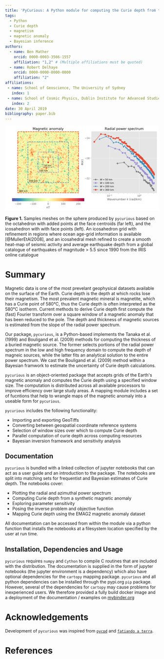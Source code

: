 ```yaml
---
title: 'PyCurious: A Python module for computing the Curie depth from the magnetic anomaly.'
tags:
  - Python
  - Curie depth
  - magnetism
  - magnetic anomaly
  - Bayesian inference
authors:
  - name: Ben Mather
    orcid: 0000-0003-3566-1557
    affiliation: "1,2" # (Multiple affiliations must be quoted)
  - name: Robert Delhaye
    orcid: 0000-0000-0000-0000
    affiliation: "2"
affiliations:
 - name: School of Geoscience, The University of Sydney
   index: 1
 - name: School of Cosmic Physics, Dublin Institute for Advanced Studies
   index: 2
date: 30 April 2019
bibliography: paper.bib
---
```


![Figure](figure.png)

**Figure 1.** Samples meshes on the sphere produced by `pycurious` based on the octahedron with added points at the face centroids (far left), and the icosahedron with with face points (left). An icosahedron grid with refinement in regions where ocean age-grid information is available [@MullerEtAl2008], and an icosahedral mesh refined to create a smooth heat-map of seismic activity and average earthquake depth from a global catalogue of earthquakes of magnitude > 5.5 since 1990 from the IRIS online catalogue

# Summary

Magnetic data is one of the most prevelant geophysical datasets available on the surface of the Earth. Curie depth is the depth at which rocks lose their magnetism. The most prevalent magnetic mineral is magnetite, which has a Curie point of 580°C, thus the Curie depth is often interpreted as the 580°C isotherm. Current methods to derive Curie depth first compute the (fast) Fourier transform over a square window of a magnetic anomaly that has been reduced to the pole. The depth and thickness of magnetic sources is estimated from the slope of the radial power spectrum.

Our package, `pycurious`, is a Python-based  implements the Tanaka et al. (1999) and Bouligand et al. (2009) methods for computing the thickness of a buried magnetic source. The former selects portions of the radial power spectrum in the low and high frequency domain to compute the depth of magneic sources, while the latter fits an analytical solution to the entire power spectrum. We cast the Bouligand et al. (2009) method within a Bayesian framwork to estimate the uncertainty of Curie depth calculations.

`pycurious` is an object-oriented package that accepts grids of the Earth's magnetic anomaly and computes the Curie depth using a specified window size. The computation is distributed across all available processors to improve efficiency over large study areas. A mapping module includes a set of fucntions that help to wrangle maps of the magnetic anomaly into a useable form for `pycurious`.

`pycurious` includes the following functionality:

- Importing and exporting GeoTiffs
- Converting between geospatial coordinate reference systems
- Selection of window sizes over which to compute Curie depth
- Parallel computation of curie depth across computing resources
- Bayesian inversion framework and sensitivity analysis


## Documentation

`pycurious` is bundled with a linked collection of jupyter notebooks that can act as a user guide and an introduction to the package. The notebooks are split into matching sets for frequentist and Bayesian estimates of Curie depth. The notebooks cover:

- Plotting the radial and azimuthal power spectrum
- Computing Curie depth from a synthetic magnetic anomaly
- Exploring parameter sensitivity
- Posing the inverse problem and objective function
- Mapping Curie depth using the EMAG2 magnetic anomaly dataset

All documentation can be accessed from within the module via a python function that installs the notebooks at a filesystem location specified by the user at run time.

## Installation, Dependencies and Usage

`pycurious` requires `numpy` and `Cython` to compile C routines that are included with the distribution. The documentation is supplied in the form of jupyter notebooks (the jupyter environment is a dependency) which also have optional dependencies for the `cartopy` mapping package. `pycurious` and all python dependencies can be installed through the pypi.org `pip` package. However, several of the dependencies for `cartopy` may cause problems for inexperienced users. We therefore provided a fully build docker image and a deployment of the documentation / examples on [mybinder.org](https://mybinder.org/v2/gh/brmather/pycurious/binder?filepath=Notebooks%2F0-StartHere.ipynb)

# Acknowledgements

Development of `pycurious` was inspired from [`pycpd`](https://github.com/groupeLIAMG/pycpd) and [`fatiando a terra`](https://github.com/fatiando/fatiando).

# References
